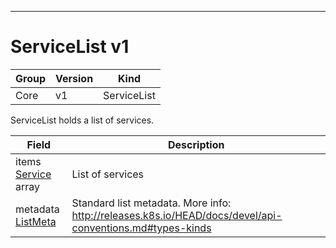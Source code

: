 

-----------
# ServiceList v1



Group        | Version     | Kind
------------ | ---------- | -----------
Core | v1 | ServiceList







ServiceList holds a list of services.



Field        | Description
------------ | -----------
items <br /> [Service](#service-v1) array | List of services
metadata <br /> [ListMeta](#listmeta-unversioned) | Standard list metadata. More info: http://releases.k8s.io/HEAD/docs/devel/api-conventions.md#types-kinds






